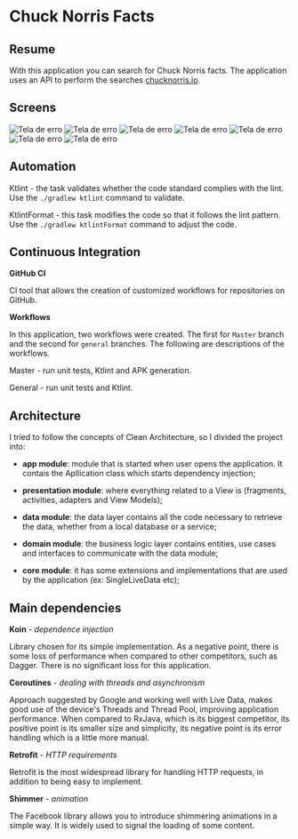 # Chuck Norris Facts


## Resume 
With this application you can search for Chuck Norris facts. The application uses an API to perform the searches [chucknorris.io]( https://chucknorris.io/).

## Screens 
 ![Tela de erro](/pictures/welcome_screen.png)
 ![Tela de erro](/pictures/shimmer_fact_list_screen.png)
 ![Tela de erro](/pictures/fact_list_screen.png)
 ![Tela de erro](/pictures/shimmer_search_screen.png)
 ![Tela de erro](/pictures/search_screen.png)
 ![Tela de erro](/pictures/empty_error_screen.png)
 ![Tela de erro](/pictures/error_screen.png)

## Automation
Ktlint - the task validates whether the code standard complies with the lint. Use the `./gradlew ktlint` command to validate.

KtlintFormat - this task modifies the code so that it follows the lint pattern. Use the `./gradlew ktlintFormat` command to adjust the code.

## Continuous Integration
**GitHub CI**

CI tool that allows the creation of customized workflows for repositories on GitHub.

**Workflows**

In this application, two workflows were created. The first for `Master` branch and the second for `general` branches. The following are descriptions of the workflows.

Master - run unit tests, Ktlint and APK generation.

General - run unit tests and Ktlint.

## Architecture
I tried to follow the concepts of Clean Architecture, so I divided the project into:

* **app module**: module that is started when user opens the application. It contais the Apllication class which starts dependency injection;

* **presentation module**: where everything related to a View is (fragments, activities, adapters and View Models);

* **data module**: the data layer contains all the code necessary to retrieve the data, whether from a local database or a service;

* **domain module**: the business logic layer contains entities, use cases and interfaces to communicate with the data module;

* **core module**: it has some extensions and implementations that are used by the application (ex: SingleLiveData etc);

## Main dependencies
**Koin** - _dependence injection_
 <p> Library chosen for its simple implementation. As a negative point, there is some loss of performance when compared to other competitors, such as Dagger. There is no significant loss for this application. </p>

**Coroutines** - _dealing with threads and asynchronism_
 <p> Approach suggested by Google and working well with Live Data, makes good use of the device's Threads and Thread Pool, improving application performance. When compared to RxJava, which is its biggest competitor, its positive point is its smaller size and simplicity, its negative point is its error handling which is a little more manual. </p>

**Retrofit** - _HTTP requirements_
 <p> Retrofit is the most widespread library for handling HTTP requests, in addition to being easy to implement. </p>
 
 **Shimmer** - _animation_
 <p> The Facebook library allows you to introduce shimmering animations in a simple way. It is widely used to signal the loading of some content. </p>
 
